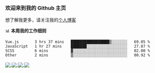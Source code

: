 ### 欢迎来到我的 Github 主页

想了解我更多，请关注我的[个人博客](https://chinesee.github.io/my-awsome-blog/)


📊 **本周我的工作细则**
<!--START_SECTION:waka-->
```text
Vue.js       3 hrs 37 mins   █████████████████▒░░░░░░░   69.05 % 
JavaScript   1 hr 27 mins    ███████░░░░░░░░░░░░░░░░░░   27.87 % 
SCSS         6 mins          ▓░░░░░░░░░░░░░░░░░░░░░░░░   02.00 % 
Other        2 mins          ▒░░░░░░░░░░░░░░░░░░░░░░░░   00.92 % 
```
<!--END_SECTION:waka-->

<a href="https://github.com/anuraghazra/github-readme-stats/blob/master/readme_cn.md">
  <img align="center" src="https://github-readme-stats.vercel.app/api?username=Chinesee&show_icons=true&title_color=ffcb6b&text_color=9aaccd&icon_color=82aaff&bg_color=292d3e" />
</a>
<a href="https://github.com/anuraghazra/github-readme-stats/blob/master/readme_cn.md">
  <img align="center" src="https://github-readme-stats.anuraghazra1.vercel.app/api/top-langs/?username=Chinesee&layout=compact&title_color=ffcb6b&text_color=9aaccd&icon_color=82aaff&bg_color=292d3e" />
</a>
  
<a href="https://github.com/Chinesee/eason-club">
  <img align="center" src="https://github-readme-stats.vercel.app/api/pin/?username=Chinesee&repo=eason-club&title_color=ffcb6b&text_color=9aaccd&icon_color=82aaff&bg_color=292d3e" />
</a>
<a href="https://github.com/Chinesee/love-share-service" target="_blank">
  <img align="center" src="https://github-readme-stats.vercel.app/api/pin/?username=Chinesee&repo=love-share-service&title_color=ffcb6b&text_color=9aaccd&icon_color=82aaff&bg_color=292d3e" />
</a>
